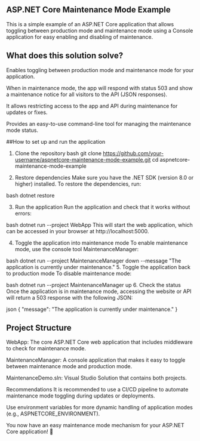 ## ASP.NET Core Maintenance Mode Example
This is a simple example of an ASP.NET Core application that allows toggling between production mode and maintenance mode using a Console application for easy enabling and disabling of maintenance.

## What does this solution solve?
Enables toggling between production mode and maintenance mode for your application.

When in maintenance mode, the app will respond with status 503 and show a maintenance notice for all visitors to the API (JSON responses).

It allows restricting access to the app and API during maintenance for updates or fixes.

Provides an easy-to-use command-line tool for managing the maintenance mode status.

##How to set up and run the application
1. Clone the repository
bash
git clone https://github.com/your-username/aspnetcore-maintenance-mode-example.git
cd aspnetcore-maintenance-mode-example

2. Restore dependencies
Make sure you have the .NET SDK (version 8.0 or higher) installed. To restore the dependencies, run:

bash
dotnet restore

3. Run the application
Run the application and check that it works without errors:

bash
dotnet run --project WebApp
This will start the web application, which can be accessed in your browser at http://localhost:5000.

4. Toggle the application into maintenance mode
To enable maintenance mode, use the console tool MaintenanceManager:

bash
dotnet run --project MaintenanceManager down --message "The application is currently under maintenance."
5. Toggle the application back to production mode
To disable maintenance mode:

bash
dotnet run --project MaintenanceManager up
6. Check the status
Once the application is in maintenance mode, accessing the website or API will return a 503 response with the following JSON:

json
{
    "message": "The application is currently under maintenance."
}

## Project Structure
WebApp: The core ASP.NET Core web application that includes middleware to check for maintenance mode.

MaintenanceManager: A console application that makes it easy to toggle between maintenance mode and production mode.

MaintenanceDemo.sln: Visual Studio Solution that contains both projects.

Recommendations
It is recommended to use a CI/CD pipeline to automate maintenance mode toggling during updates or deployments.

Use environment variables for more dynamic handling of application modes (e.g., ASPNETCORE_ENVIRONMENT).

You now have an easy maintenance mode mechanism for your ASP.NET Core application! 🚀